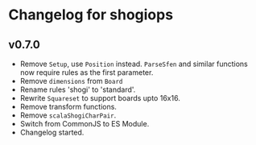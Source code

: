 # Changelog for shogiops

## v0.7.0

- Remove `Setup`, use `Position` instead. `ParseSfen` and similar functions now require rules as the first parameter.
- Remove `dimensions` from `Board`
- Rename rules 'shogi' to 'standard'.
- Rewrite `Squareset` to support boards upto 16x16.
- Remove transform functions.
- Remove `scalaShogiCharPair`.
- Switch from CommonJS to ES Module.
- Changelog started.
